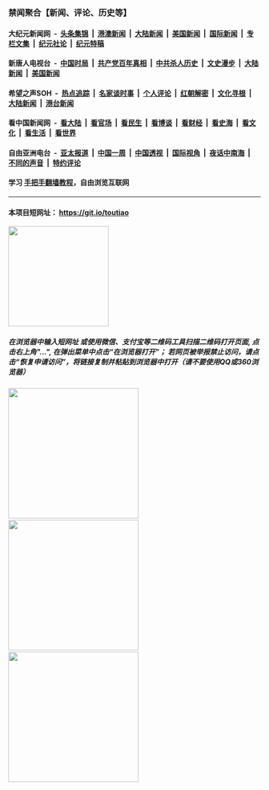### 禁闻聚合【新闻、评论、历史等】

#### 大纪元新闻网 &nbsp;-&nbsp; [头条集锦](indexes/E头条集锦.md?t=02081733) &nbsp;|&nbsp; [港澳新闻](indexes/E港澳新闻.md?t=02081733)  &nbsp;|&nbsp; [大陆新闻](indexes/E大陆新闻.md?t=02081733) &nbsp;|&nbsp; [美国新闻](indexes/E美国新闻.md?t=02081733) &nbsp;|&nbsp; [国际新闻](indexes/E国际新闻.md?t=02081733) &nbsp;|&nbsp; [专栏文集](indexes/E专栏文集.md?t=02081733) &nbsp;|&nbsp; [纪元社论](indexes/E纪元社论.md?t=02081733) &nbsp;|&nbsp; [纪元特稿](indexes/E纪元特稿.md?t=02081733) 

#### 新唐人电视台 &nbsp;-&nbsp; [中国时局](indexes/N中国时局.md?t=02081733) &nbsp;|&nbsp; [共产党百年真相](indexes/N共产党百年真相.md?t=02081733) &nbsp;|&nbsp; [中共杀人历史](indexes/N中共杀人历史.md?t=02081733) &nbsp;|&nbsp; [文史漫步](indexes/N文史漫步.md?t=02081733) &nbsp;|&nbsp; [大陆新闻](indexes/N大陆新闻.md?t=02081733) &nbsp;|&nbsp; [美国新闻](indexes/N美国新闻.md?t=02081733)

#### 希望之声SOH &nbsp;-&nbsp; [热点追踪](indexes/H热点追踪.md?t=02081733) &nbsp;|&nbsp; [名家谈时事](indexes/H名家谈时事.md?t=02081733) &nbsp;|&nbsp; [个人评论](indexes/H个人评论.md?t=02081733)  &nbsp;|&nbsp; [红朝解密](indexes/H红朝解密.md?t=02081733) &nbsp;|&nbsp; [文化寻根](indexes/H文化寻根.md?t=02081733) &nbsp;|&nbsp; [大陆新闻](indexes/H大陆新闻.md?t=02081733) &nbsp;|&nbsp; [港台新闻](indexes/H港台新闻.md?t=02081733)

#### 看中国新闻网 &nbsp;-&nbsp; [看大陆](indexes/S看大陆.md?t=02081733) &nbsp;|&nbsp; [看官场](indexes/S看官场.md?t=02081733) &nbsp;|&nbsp; [看民生](indexes/S看民生.md?t=02081733)  &nbsp;|&nbsp; [看博谈](indexes/S看博谈.md?t=02081733) &nbsp;|&nbsp; [看财经](indexes/S看财经.md?t=02081733) &nbsp;|&nbsp; [看史海](indexes/S看史海.md?t=02081733) &nbsp;|&nbsp; [看文化](indexes/S看文化.md?t=02081733) &nbsp;|&nbsp; [看生活](indexes/S看生活.md?t=02081733) &nbsp;|&nbsp; [看世界](indexes/S看世界.md?t=02081733)

#### 自由亚洲电台 &nbsp;-&nbsp; [亚太报道](indexes/R亚太报道.md?t=02081733) &nbsp;|&nbsp; [中国一周](indexes/R中国一周.md?t=02081733) &nbsp;|&nbsp; [中国透视](indexes/R中国透视.md?t=02081733)  &nbsp;|&nbsp; [国际视角](indexes/R国际视角.md?t=02081733) &nbsp;|&nbsp; [夜话中南海](indexes/R夜话中南海.md?t=02081733) &nbsp;|&nbsp; [不同的声音](indexes/R不同的声音.md?t=02081733) &nbsp;|&nbsp; [特约评论](indexes/R特约评论.md?t=02081733)

#### 学习 [手把手翻墙教程](https://github.com/gfw-breaker/guides/wiki)，自由浏览互联网

----

#### 本项目短网址： https://git.io/toutiao
<img src="https://raw.githubusercontent.com/gfw-breaker/banned-news/master/scripts/img/qr.png" width="200px"/>  

##### 在浏览器中输入短网址 或使用微信、支付宝等二维码工具扫描二维码打开页面, 点击右上角"...", 在弹出菜单中点击“在浏览器打开”； 若网页被举报禁止访问，请点击“恢复申请访问”，将链接复制并粘贴到浏览器中打开（请不要使用QQ或360浏览器）

<img src="https://raw.githubusercontent.com/gfw-breaker/banned-news/master/scripts/img/1.png" width="260px"/> &nbsp; <img src="https://raw.githubusercontent.com/gfw-breaker/banned-news/master/scripts/img/2.png" width="260px"/> &nbsp; <img src="https://raw.githubusercontent.com/gfw-breaker/banned-news/master/scripts/img/3.png" width="260px"/>
